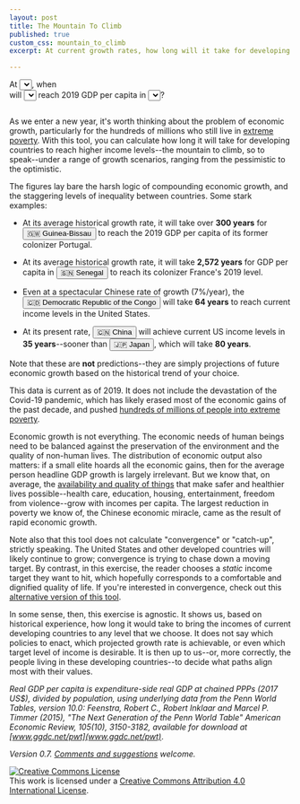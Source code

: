```yaml
---
layout: post
title: The Mountain To Climb
published: true
custom_css: mountain_to_climb
excerpt: At current growth rates, how long will it take for developing countries to catch up to the rich world?

---
```


<div id="toolbar">
<div id="interface">
	At <select id = "growthRates" ></select>, when <br />
 	will <select id="selectCountry"></select> 
	reach 2019 GDP per capita in
	<select id="catchupCountry"></select>?
</div>
<div id="projection"></div>
</div>
<div style="clear: both; margin-bottom: 2em;"></div>
<div id="forecasts"></div>

As we enter a new year, it's worth thinking about the problem of economic growth, particularly for the hundreds of millions who still live in [extreme poverty](https://ourworldindata.org/extreme-poverty). With this tool, you can calculate how long it will take for developing countries to reach higher income levels--the mountain to climb, so to speak--under a range of growth scenarios, ranging from the pessimistic to the optimistic.

The figures lay bare the harsh logic of compounding economic growth, and the staggering levels of inequality between countries. Some stark examples:

* At its average historical growth rate, it will take over **300 years** for <button value="Guinea-Bissau" id="example">🇬🇼 Guinea-Bissau</button> to reach the 2019 GDP per capita of its former colonizer Portugal.

* At its average historical growth rate, it will take **2,572 years** for GDP per capita in <button value="Senegal" id="example">🇸🇳 Senegal</button> to reach its colonizer France's 2019 level. 

* Even at a spectacular Chinese rate of growth (7%/year), the <button value="the D.R. Congo" id="example">🇨🇩 Democratic Republic of the Congo</button> will take **64 years** to reach current income levels in the United States.

* At its present rate, <button value="China" id="example">🇨🇳 China</button> will achieve current US income levels in **35 years**--sooner than <button value="Japan" id="example">🇯🇵 Japan</button>, which will take **80 years**.

Note that these are **not** predictions--they are simply projections of future economic growth based on the historical trend of your choice.

This data is current as of 2019. It does not include the devastation of the Covid-19 pandemic, which has likely erased most of the economic gains of the past decade, and pushed [hundreds of millions of people into extreme poverty](https://www.theguardian.com/global-development/2021/feb/03/decades-of-progress-on-extreme-poverty-now-in-reverse-due-to-covid).

Economic growth is not everything. The economic needs of human beings need to be balanced against the preservation of the environment and the quality of non-human lives. The distribution of economic output also matters: if a small elite hoards all the economic gains, then for the average person headline GDP growth is largely irrelevant. But we know that, on average, the [availability and quality of things](https://ourworldindata.org/what-is-economic-growth) that make safer and healthier lives possible--health care, education, housing, entertainment, freedom from violence--grow with incomes per capita. The largest reduction in poverty we know of, the Chinese economic miracle, came as the result of rapid economic growth. 

Note also that this tool does not calculate "convergence" or "catch-up", strictly speaking. The United States and other developed countries will likely continue to grow; convergence is trying to chase down a moving target. By contrast, in this exercise, the reader chooses a _static_ income target they want to hit, which hopefully corresponds to a comfortable and dignified quality of life. If you're interested in convergence, check out this [alternative version of this tool](/mountain_to_climb_convergence/).

In some sense, then, this exercise is agnostic. It shows us, based on historical experience, how long it would take to bring the incomes of current developing countries to any level that we choose. It does not say which policies to enact, which projected growth rate is achievable, or even which target level of income is desirable. It is then up to us--or, more correctly, the people living in these developing countries--to decide what paths align most with their values.


_Real GDP per capita is expenditure-side real GDP at chained PPPs (2017 US$), divided by population, using underlying data from the Penn World Tables, version 10.0: Feenstra, Robert C., Robert Inklaar and Marcel P. Timmer (2015), "The Next Generation of the Penn World Table" American Economic Review, 105(10), 3150-3182, available for download at [www.ggdc.net/pwt](www.ggdc.net/pwt)_.

_Version 0.7. [Comments and suggestions](https://twitter.com/oliverwkim) welcome._

<a rel="license" href="http://creativecommons.org/licenses/by/4.0/"><img alt="Creative Commons License" style="border-width:0" src="https://i.creativecommons.org/l/by/4.0/88x31.png" /></a><br />This work is licensed under a <a rel="license" href="http://creativecommons.org/licenses/by/4.0/">Creative Commons Attribution 4.0 International License</a>.

<script src="https://d3js.org/d3.v4.js"></script>
<!--<script src="https://d3js.org/d3.v7.min.js"></script>-->
<script src="https://d3js.org/d3-scale-chromatic.v1.min.js"></script>
<script src="/assets/mountain_to_climb/mountain_to_climb.js"></script>


